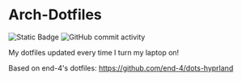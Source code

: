 # Arch-Dotfiles
![Static Badge](https://img.shields.io/badge/Working_-Yes!?style=for-the-badge&logo=archlinux) ![GitHub commit activity](https://img.shields.io/github/commit-activity/w/Chiron8/Arch-Dotfiles?style=for-the-badge)



My dotfiles updated every time I turn my laptop on!

Based on end-4's dotfiles: https://github.com/end-4/dots-hyprland
